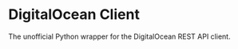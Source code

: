 DigitalOcean Client
===================
The unofficial Python wrapper for the DigitalOcean REST API client.
